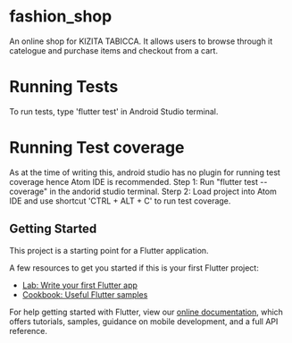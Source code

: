 # fashion_shop

An online shop for KIZITA TABICCA. It allows users to browse through it catelogue and purchase items and checkout from a cart.

# Running Tests
To run tests, type 'flutter test' in Android Studio terminal.

# Running Test coverage
As at the time of writing this, android studio has no plugin for running test coverage hence Atom IDE is recommended.
Step 1: Run "flutter test --coverage" in the andorid studio terminal.
Sterp 2: Load project into Atom IDE and use shortcut 'CTRL + ALT + C' to run test coverage.

## Getting Started

This project is a starting point for a Flutter application.

A few resources to get you started if this is your first Flutter project:

- [Lab: Write your first Flutter app](https://flutter.dev/docs/get-started/codelab)
- [Cookbook: Useful Flutter samples](https://flutter.dev/docs/cookbook)

For help getting started with Flutter, view our
[online documentation](https://flutter.dev/docs), which offers tutorials,
samples, guidance on mobile development, and a full API reference.
